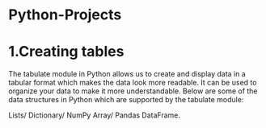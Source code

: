 # Python-Projects
# 1.Creating tables
The tabulate module in Python allows us to create and display data in a tabular format which makes the data look more readable. It can be used to organize your data to make it more understandable. Below are some of the data structures in Python which are supported by the tabulate module:

Lists/
Dictionary/
NumPy Array/
Pandas DataFrame.
